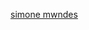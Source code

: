 
 [simone mwndes](https://www.youtube.com/watch?v=KPQkb2AuXSw&list=PL4fGSI1pDJn7rGBE8kEC0CqTa1nMh9AKB&index=5)
